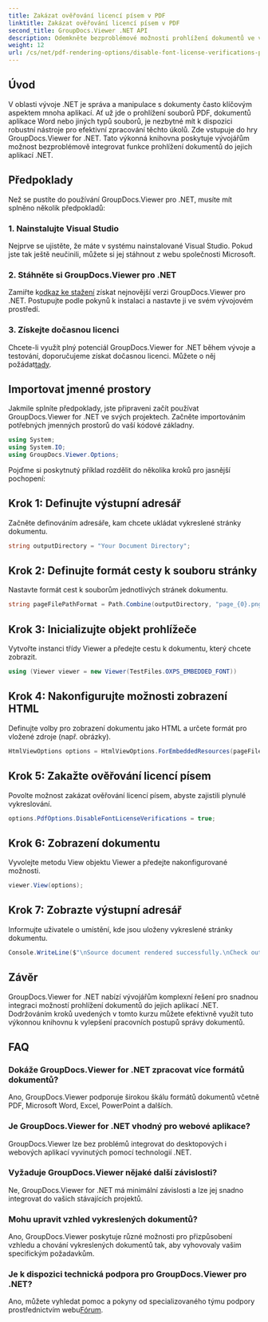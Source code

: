 ```yaml
---
title: Zakázat ověřování licencí písem v PDF
linktitle: Zakázat ověřování licencí písem v PDF
second_title: GroupDocs.Viewer .NET API
description: Odemkněte bezproblémové možnosti prohlížení dokumentů ve vašem .NET s GroupDocs.Viewer pro .NET. Snadno integrujte a přizpůsobte vykreslování dokumentů s minimálními závislostmi.
weight: 12
url: /cs/net/pdf-rendering-options/disable-font-license-verifications-pdf/
---
```

## Úvod
V oblasti vývoje .NET je správa a manipulace s dokumenty často klíčovým aspektem mnoha aplikací. Ať už jde o prohlížení souborů PDF, dokumentů aplikace Word nebo jiných typů souborů, je nezbytné mít k dispozici robustní nástroje pro efektivní zpracování těchto úkolů. Zde vstupuje do hry GroupDocs.Viewer for .NET. Tato výkonná knihovna poskytuje vývojářům možnost bezproblémově integrovat funkce prohlížení dokumentů do jejich aplikací .NET.
## Předpoklady
Než se pustíte do používání GroupDocs.Viewer pro .NET, musíte mít splněno několik předpokladů:
### 1. Nainstalujte Visual Studio
Nejprve se ujistěte, že máte v systému nainstalované Visual Studio. Pokud jste tak ještě neučinili, můžete si jej stáhnout z webu společnosti Microsoft.
### 2. Stáhněte si GroupDocs.Viewer pro .NET
 Zamiřte k[odkaz ke stažení](https://releases.groupdocs.com/viewer/net/) získat nejnovější verzi GroupDocs.Viewer pro .NET. Postupujte podle pokynů k instalaci a nastavte ji ve svém vývojovém prostředí.
### 3. Získejte dočasnou licenci
 Chcete-li využít plný potenciál GroupDocs.Viewer for .NET během vývoje a testování, doporučujeme získat dočasnou licenci. Můžete o něj požádat[tady](https://purchase.groupdocs.com/temporary-license/).

## Importovat jmenné prostory
Jakmile splníte předpoklady, jste připraveni začít používat GroupDocs.Viewer for .NET ve svých projektech. Začněte importováním potřebných jmenných prostorů do vaší kódové základny.
```csharp
using System;
using System.IO;
using GroupDocs.Viewer.Options;
```

Pojďme si poskytnutý příklad rozdělit do několika kroků pro jasnější pochopení:
## Krok 1: Definujte výstupní adresář
Začněte definováním adresáře, kam chcete ukládat vykreslené stránky dokumentu.
```csharp
string outputDirectory = "Your Document Directory";
```
## Krok 2: Definujte formát cesty k souboru stránky
Nastavte formát cest k souborům jednotlivých stránek dokumentu.
```csharp
string pageFilePathFormat = Path.Combine(outputDirectory, "page_{0}.png");
```
## Krok 3: Inicializujte objekt prohlížeče
Vytvořte instanci třídy Viewer a předejte cestu k dokumentu, který chcete zobrazit.
```csharp
using (Viewer viewer = new Viewer(TestFiles.OXPS_EMBEDDED_FONT))
```
## Krok 4: Nakonfigurujte možnosti zobrazení HTML
Definujte volby pro zobrazení dokumentu jako HTML a určete formát pro vložené zdroje (např. obrázky).
```csharp
HtmlViewOptions options = HtmlViewOptions.ForEmbeddedResources(pageFilePathFormat);
```
## Krok 5: Zakažte ověřování licencí písem
Povolte možnost zakázat ověřování licencí písem, abyste zajistili plynulé vykreslování.
```csharp
options.PdfOptions.DisableFontLicenseVerifications = true;
```
## Krok 6: Zobrazení dokumentu
Vyvolejte metodu View objektu Viewer a předejte nakonfigurované možnosti.
```csharp
viewer.View(options);
```
## Krok 7: Zobrazte výstupní adresář
Informujte uživatele o umístění, kde jsou uloženy vykreslené stránky dokumentu.
```csharp
Console.WriteLine($"\nSource document rendered successfully.\nCheck output in {outputDirectory}.");
```

## Závěr
GroupDocs.Viewer for .NET nabízí vývojářům komplexní řešení pro snadnou integraci možností prohlížení dokumentů do jejich aplikací .NET. Dodržováním kroků uvedených v tomto kurzu můžete efektivně využít tuto výkonnou knihovnu k vylepšení pracovních postupů správy dokumentů.
## FAQ
### Dokáže GroupDocs.Viewer for .NET zpracovat více formátů dokumentů?
Ano, GroupDocs.Viewer podporuje širokou škálu formátů dokumentů včetně PDF, Microsoft Word, Excel, PowerPoint a dalších.
### Je GroupDocs.Viewer for .NET vhodný pro webové aplikace?
GroupDocs.Viewer lze bez problémů integrovat do desktopových i webových aplikací vyvinutých pomocí technologií .NET.
### Vyžaduje GroupDocs.Viewer nějaké další závislosti?
Ne, GroupDocs.Viewer for .NET má minimální závislosti a lze jej snadno integrovat do vašich stávajících projektů.
### Mohu upravit vzhled vykreslených dokumentů?
Ano, GroupDocs.Viewer poskytuje různé možnosti pro přizpůsobení vzhledu a chování vykreslených dokumentů tak, aby vyhovovaly vašim specifickým požadavkům.
### Je k dispozici technická podpora pro GroupDocs.Viewer pro .NET?
 Ano, můžete vyhledat pomoc a pokyny od specializovaného týmu podpory prostřednictvím webu[Fórum](https://forum.groupdocs.com/c/viewer/9).
